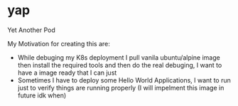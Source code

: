 # yap
Yet Another Pod

My Motivation for creating this are:
- While debuging my K8s deployment I pull vanila ubuntu/alpine image then install the required tools and then do the real debuging, I want to have a image ready that I can just
- Sometimes I have to deploy some Hello World Applications, I want to run just to verify things are running properly (I will impelment this image in future idk when)